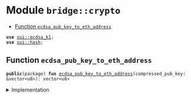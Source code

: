 
<a name="bridge_crypto"></a>

# Module `bridge::crypto`



-  [Function `ecdsa_pub_key_to_eth_address`](#bridge_crypto_ecdsa_pub_key_to_eth_address)


<pre><code><b>use</b> <a href="../sui/ecdsa_k1.md#sui_ecdsa_k1">sui::ecdsa_k1</a>;
<b>use</b> <a href="../sui/hash.md#sui_hash">sui::hash</a>;
</code></pre>



<a name="bridge_crypto_ecdsa_pub_key_to_eth_address"></a>

## Function `ecdsa_pub_key_to_eth_address`



<pre><code><b>public</b>(package) <b>fun</b> <a href="../bridge/crypto.md#bridge_crypto_ecdsa_pub_key_to_eth_address">ecdsa_pub_key_to_eth_address</a>(compressed_pub_key: &vector&lt;u8&gt;): vector&lt;u8&gt;
</code></pre>



<details>
<summary>Implementation</summary>


<pre><code><b>public</b>(package) <b>fun</b> <a href="../bridge/crypto.md#bridge_crypto_ecdsa_pub_key_to_eth_address">ecdsa_pub_key_to_eth_address</a>(compressed_pub_key: &vector&lt;u8&gt;): vector&lt;u8&gt; {
    // Decompress pub key
    <b>let</b> decompressed = ecdsa_k1::decompress_pubkey(compressed_pub_key);
    // Skip the first byte
    <b>let</b> (<b>mut</b> i, <b>mut</b> decompressed_64) = (1, vector[]);
    <b>while</b> (i &lt; 65) {
        decompressed_64.push_back(decompressed[i]);
        i = i + 1;
    };
    // Hash
    <b>let</b> hash = keccak256(&decompressed_64);
    // Take last 20 bytes
    <b>let</b> <b>mut</b> <b>address</b> = vector[];
    <b>let</b> <b>mut</b> i = 12;
    <b>while</b> (i &lt; 32) {
        <b>address</b>.push_back(hash[i]);
        i = i + 1;
    };
    <b>address</b>
}
</code></pre>



</details>
